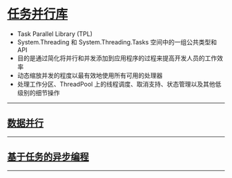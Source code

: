 # [任务并行库](https://learn.microsoft.com/zh-cn/dotnet/standard/parallel-programming/task-parallel-library-tpl)
- Task Parallel Library (TPL)
- System.Threading 和 System.Threading.Tasks 空间中的一组公共类型和 API
- 目的是通过简化将并行和并发添加到应用程序的过程来提高开发人员的工作效率
- 动态缩放并发的程度以最有效地使用所有可用的处理器
- 处理工作分区、ThreadPool 上的线程调度、取消支持、状态管理以及其他低级别的细节操作
---
## [数据并行](DataParallelism.cs)

---
## [基于任务的异步编程](TaskBasedAsynchronous.cs)

---
